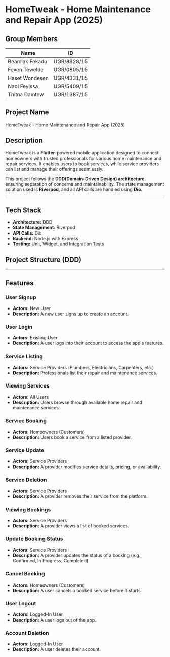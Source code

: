 # **HomeTweak - Home Maintenance and Repair App (2025)**

## **Group Members**
| Name | ID |
|------|----|
| Beamlak Fekadu | UGR/8928/15 |
| Feven Tewelde | UGR/0805/15 |
| Haset Wondesen | UGR/4331/15 |
| Naol Feyissa | UGR/5409/15 |
| Thitna Damtew | UGR/1387/15 |

## **Project Name**
HomeTweak - Home Maintenance and Repair App (2025)

## **Description**
HomeTweak is a **Flutter**-powered mobile application designed to connect homeowners with trusted professionals for various home maintenance and repair services. It enables users to book services, while service providers can list and manage their offerings seamlessly.

This project follows the **DDD(Domain-Driven Design) architecture**, ensuring separation of concerns and maintainability. The state management solution used is **Riverpod**, and all API calls are handled using **Dio**.

---

## **Tech Stack**
- **Architecture:** DDD  
- **State Management:** Riverpod  
- **API Calls:** Dio  
- **Backend:** Node.js with Express 
- **Testing:** Unit, Widget, and Integration Tests  

## **Project Structure (DDD)**
---

## **Features**

### **User Signup**
- **Actors:** New User  
- **Description:** A new user signs up to create an account.

### **User Login**
- **Actors:** Existing User  
- **Description:** A user logs into their account to access the app's features.

### **Service Listing**
- **Actors:** Service Providers (Plumbers, Electricians, Carpenters, etc.)  
- **Description:** Professionals list their repair and maintenance services.

### **Viewing Services**
- **Actors:** All Users  
- **Description:** Users browse through available home repair and maintenance services.

### **Service Booking**
- **Actors:** Homeowners (Customers)  
- **Description:** Users book a service from a listed provider.

### **Service Update**
- **Actors:** Service Providers  
- **Description:** A provider modifies service details, pricing, or availability.

### **Service Deletion**
- **Actors:** Service Providers  
- **Description:** A provider removes their service from the platform.

### **Viewing Bookings**
- **Actors:** Service Providers  
- **Description:** A provider views a list of booked services.

### **Update Booking Status**
- **Actors:** Service Providers  
- **Description:** A provider updates the status of a booking (e.g., Confirmed, In Progress, Completed).

### **Cancel Booking**
- **Actors:** Homeowners (Customers)  
- **Description:** A user cancels a booked service before it starts.

### **User Logout**
- **Actors:** Logged-In User  
- **Description:** A user logs out of the app.

### **Account Deletion**
- **Actors:** Logged-In User  
- **Description:** A user deletes their account.



